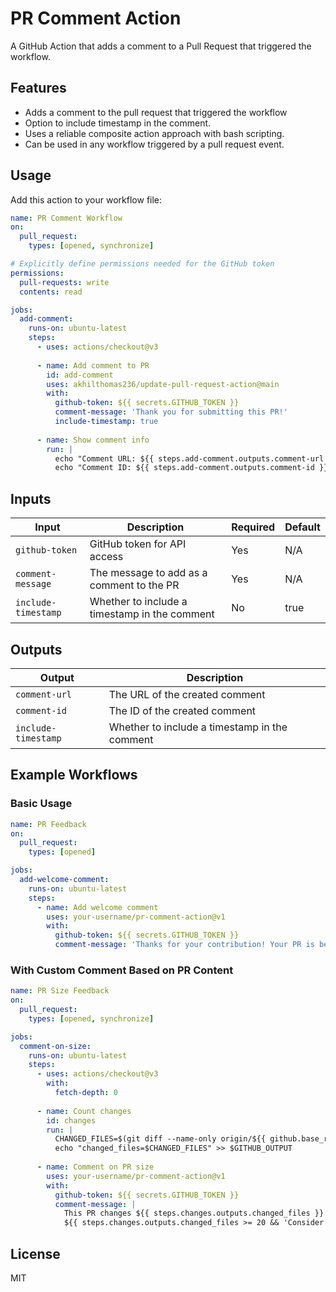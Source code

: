 # PR Comment Action

A GitHub Action that adds a comment to a Pull Request that triggered the workflow.

## Features

- Adds a comment to the pull request that triggered the workflow
- Option to include timestamp in the comment.
- Uses a reliable composite action approach with bash scripting.
- Can be used in any workflow triggered by a pull request event.

## Usage

Add this action to your workflow file:

```yaml
name: PR Comment Workflow
on:
  pull_request:
    types: [opened, synchronize]

# Explicitly define permissions needed for the GitHub token
permissions:
  pull-requests: write
  contents: read

jobs:
  add-comment:
    runs-on: ubuntu-latest
    steps:
      - uses: actions/checkout@v3
      
      - name: Add comment to PR
        id: add-comment
        uses: akhilthomas236/update-pull-request-action@main
        with:
          github-token: ${{ secrets.GITHUB_TOKEN }}
          comment-message: 'Thank you for submitting this PR!'
          include-timestamp: true
          
      - name: Show comment info
        run: |
          echo "Comment URL: ${{ steps.add-comment.outputs.comment-url }}"
          echo "Comment ID: ${{ steps.add-comment.outputs.comment-id }}"
```

## Inputs

| Input | Description | Required | Default |
|-------|-------------|----------|---------|
| `github-token` | GitHub token for API access | Yes | N/A |
| `comment-message` | The message to add as a comment to the PR | Yes | N/A |
| `include-timestamp` | Whether to include a timestamp in the comment | No | true |

## Outputs

| Output | Description |
|--------|-------------|
| `comment-url` | The URL of the created comment |
| `comment-id` | The ID of the created comment |
| `include-timestamp` | Whether to include a timestamp in the comment | No | true |

## Example Workflows

### Basic Usage

```yaml
name: PR Feedback
on:
  pull_request:
    types: [opened]

jobs:
  add-welcome-comment:
    runs-on: ubuntu-latest
    steps:
      - name: Add welcome comment
        uses: your-username/pr-comment-action@v1
        with:
          github-token: ${{ secrets.GITHUB_TOKEN }}
          comment-message: 'Thanks for your contribution! Your PR is being reviewed.'
```

### With Custom Comment Based on PR Content

```yaml
name: PR Size Feedback
on:
  pull_request:
    types: [opened, synchronize]

jobs:
  comment-on-size:
    runs-on: ubuntu-latest
    steps:
      - uses: actions/checkout@v3
        with:
          fetch-depth: 0
          
      - name: Count changes
        id: changes
        run: |
          CHANGED_FILES=$(git diff --name-only origin/${{ github.base_ref }}..HEAD | wc -l)
          echo "changed_files=$CHANGED_FILES" >> $GITHUB_OUTPUT
      
      - name: Comment on PR size
        uses: your-username/pr-comment-action@v1
        with:
          github-token: ${{ secrets.GITHUB_TOKEN }}
          comment-message: |
            This PR changes ${{ steps.changes.outputs.changed_files }} files.
            ${{ steps.changes.outputs.changed_files >= 20 && 'Consider breaking this into smaller PRs.' || 'Good PR size!' }}
```

## License

MIT
